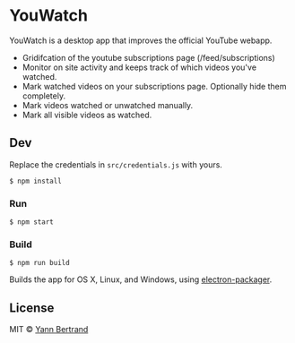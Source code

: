 # YouWatch

YouWatch is a desktop app that improves the official YouTube webapp.

* Gridifcation of the youtube subscriptions page (/feed/subscriptions)
* Monitor on site activity and keeps track of which videos you've watched.
* Mark watched videos on your subscriptions page. Optionally hide them completely. 
* Mark videos watched or unwatched manually.
* Mark all visible videos as watched.

## Dev

Replace the credentials in `src/credentials.js` with yours.

```
$ npm install
```

### Run

```
$ npm start
```

### Build

```
$ npm run build
```

Builds the app for OS X, Linux, and Windows, using [electron-packager](https://github.com/maxogden/electron-packager).


## License

MIT © [Yann Bertrand](http://yann-bertrand.fr)
